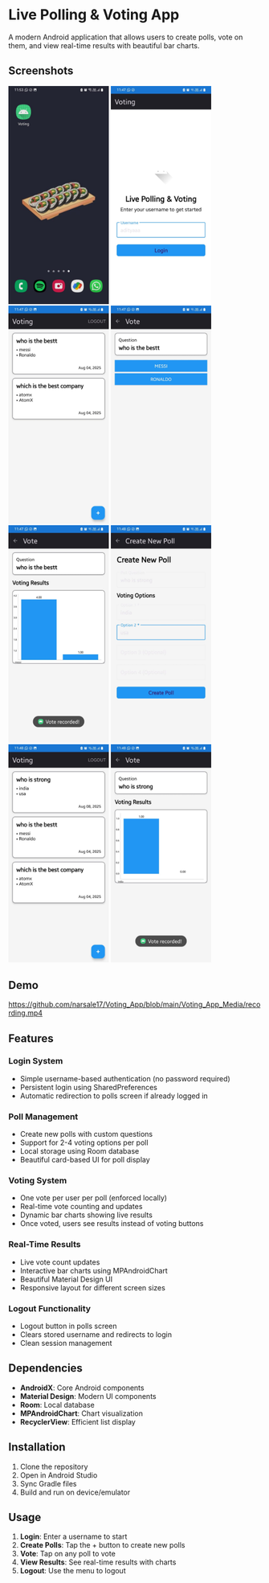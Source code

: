 # Live Polling & Voting App

A modern Android application that allows users to create polls, vote on them, and view real-time results with beautiful bar charts.

## Screenshots

<img src="https://github.com/narsale17/Voting_App/blob/main/Voting_App_Media/IMG-20250808-WA0005.jpg" width="200" />  <img src="https://github.com/narsale17/Voting_App/blob/main/Voting_App_Media/IMG-20250808-WA0011.jpg" width="200" /> <img src="https://github.com/narsale17/Voting_App/blob/main/Voting_App_Media/IMG-20250808-WA0007.jpg" width="200" /> <img src="https://github.com/narsale17/Voting_App/blob/main/Voting_App_Media/IMG-20250808-WA0009.jpg" width="200" />  <img src="https://github.com/narsale17/Voting_App/blob/main/Voting_App_Media/IMG-20250808-WA0012.jpg" width="200" /> <img src="https://github.com/narsale17/Voting_App/blob/main/Voting_App_Media/IMG-20250808-WA0010.jpg" width="200" /> <img src="https://github.com/narsale17/Voting_App/blob/main/Voting_App_Media/IMG-20250808-WA0008.jpg" width="200" /> <img src="https://github.com/narsale17/Voting_App/blob/main/Voting_App_Media/IMG-20250808-WA0006.jpg" width="200" /> 

## Demo

https://github.com/narsale17/Voting_App/blob/main/Voting_App_Media/recording.mp4

## Features

### Login System
- Simple username-based authentication (no password required)
- Persistent login using SharedPreferences
- Automatic redirection to polls screen if already logged in

### Poll Management
- Create new polls with custom questions
- Support for 2-4 voting options per poll
- Local storage using Room database
- Beautiful card-based UI for poll display

### Voting System
- One vote per user per poll (enforced locally)
- Real-time vote counting and updates
- Dynamic bar charts showing live results
- Once voted, users see results instead of voting buttons

### Real-Time Results
- Live vote count updates
- Interactive bar charts using MPAndroidChart
- Beautiful Material Design UI
- Responsive layout for different screen sizes

### Logout Functionality
- Logout button in polls screen
- Clears stored username and redirects to login
- Clean session management

## Dependencies

- **AndroidX**: Core Android components
- **Material Design**: Modern UI components
- **Room**: Local database
- **MPAndroidChart**: Chart visualization
- **RecyclerView**: Efficient list display

## Installation

1. Clone the repository
2. Open in Android Studio
3. Sync Gradle files
4. Build and run on device/emulator

## Usage

1. **Login**: Enter a username to start
2. **Create Polls**: Tap the + button to create new polls
3. **Vote**: Tap on any poll to vote
4. **View Results**: See real-time results with charts
5. **Logout**: Use the menu to logout
